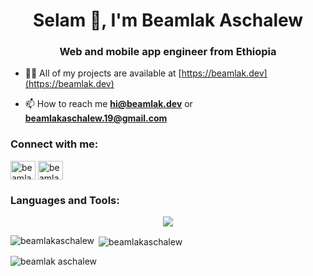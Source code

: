 <h1 align="center">Selam 👋, I'm Beamlak Aschalew</h1>
<h3 align="center">Web and mobile app engineer from Ethiopia</h3>

- 👨‍💻 All of my projects are available at [https://beamlak.dev](https://beamlak.dev)

- 📫 How to reach me **hi@beamlak.dev** or **beamlakaschalew.19@gmail.com**

<h3 align="left">Connect with me:</h3>
<p align="left">
<a href="https://dev.to/beamlakaschalew" target="blank"><img align="center" src="https://raw.githubusercontent.com/rahuldkjain/github-profile-readme-generator/master/src/images/icons/Social/devto.svg" alt="beamlakaschalew" height="30" width="40" /></a>
<a href="https://twitter.com/beamlakdev" target="blank"><img align="center" src="https://raw.githubusercontent.com/rahuldkjain/github-profile-readme-generator/master/src/images/icons/Social/twitter.svg" alt="beamlakdev" height="30" width="40" /></a>
</p>

<h3 align="left">Languages and Tools:</h3>
<p align="center">
  <a href="https://beamlak.dev/">
<img src="https://skillicons.dev/icons?i=html,css,js,laravel,vue,tailwind,ts,mysql,flutter,dart,react,git,postman,redis,linux,sqlite,nodejs,express" />
  </a>
</p>
<p><img align="left" src="https://github-readme-stats.vercel.app/api/top-langs?username=beamlakaschalew&show_icons=true&locale=en&layout=compact" alt="beamlakaschalew" /></p>

<p>&nbsp;<img align="center" src="https://github-readme-stats.vercel.app/api?username=beamlakaschalew&show_icons=true&locale=en" alt="beamlakaschalew" /></p>

<p><img align="center" src="https://github-readme-streak-stats.herokuapp.com/?user=beamlakaschalew&" alt="beamlak aschalew" /></p>

